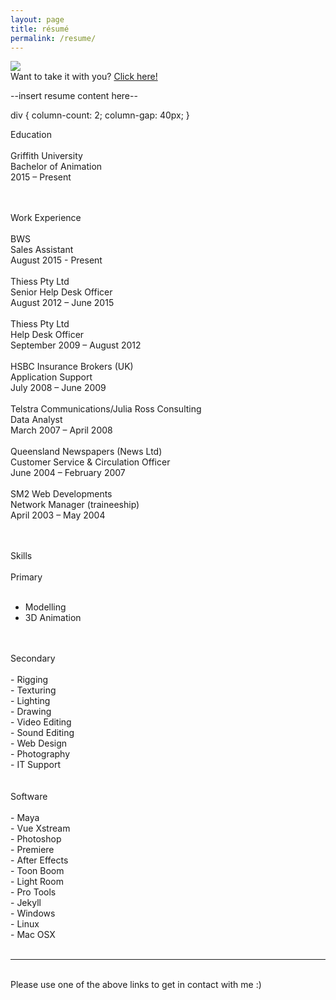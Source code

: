 ```yaml
---
layout: page
title: résumé
permalink: /resume/
---
```


<img class="col one right" src="/img/res_pic.jpg">

<br/>
Want to take it with you? <a href="/img/Duane_McPherson_-_Resume.pdf" target="_blank">Click here!</a>

--insert resume content here--

div { 
	column-count: 2;
	column-gap: 40px;
}

Education</br>
</br>
Griffith University</br>
Bachelor of Animation</br>
2015 – Present</br>

</br>
</br>
Work Experience</br>
</br>
BWS</br>
Sales Assistant</br>
August 2015 - Present</br>
</br>
Thiess Pty Ltd</br>
Senior Help Desk Officer</br>
August 2012 – June 2015</br>
</br>
Thiess Pty Ltd</br>
Help Desk Officer</br>
September 2009 – August 2012</br>
</br>
HSBC Insurance Brokers (UK)</br>
Application Support</br>
July 2008 – June 2009</br>
</br>
Telstra Communications/Julia Ross Consulting</br>
Data Analyst</br>
March 2007 – April 2008</br>
</br>
Queensland Newspapers (News Ltd)</br>
Customer Service & Circulation Officer</br>
June 2004 – February 2007</br>
</br>
SM2 Web Developments</br>
Network Manager (traineeship)</br>
April 2003 – May 2004</br>


</br>
</br>



Skills</br>
</br>
Primary</br>
</br>
-	Modelling</br>
-	3D Animation</br>
</br>
</br>
Secondary</br>
</br>
-	Rigging</br>
-	Texturing</br>
-	Lighting</br>
-	Drawing</br>
-	Video Editing</br>
-	Sound Editing</br>
-	Web Design</br>
-	Photography</br>
-	IT Support</br>
</br>
</br>
Software</br>
</br>
-	Maya</br>
-	Vue Xstream</br>
-	Photoshop</br>
-	Premiere</br>
-	After Effects</br>
-	Toon Boom</br>
-	Light Room</br>
-	Pro Tools</br>
-	Jekyll</br>
-	Windows</br>
-	Linux</br>
-	Mac OSX</br>





<br/>
<hr/>
<br/>
<span class="contacticon center">
	<a href="http://duanemcpherson.com/contact/"><i class="fa fa-envelope-square"></i></a>
	<a href="https://www.linkedin.com/in/duane-mcpherson" target="_blank"><i class="fa fa-linkedin-square"></i></a>
	<a href="http://dmcmodelling.tumblr.com/" target="_blank"><i class="fa fa-tumblr-square"></i></a>
	<a href="https://twitter.com/duanemcpherson" target="_blank"><i class="fa fa-twitter-square"></i></a>
</span>

<div class="col three caption">
	Please use one of the above links to get in contact with me :)
</div>

